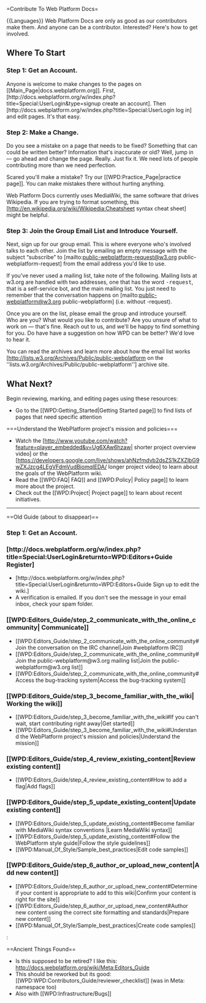 =Contribute To Web Platform Docs=

{{Languages}}
Web Platform Docs are only as good as our contributors make them. And anyone can be a contributor. Interested? Here's how to get involved.

<h2>Where To Start</h2>

<h3>Step 1: Get an Account.</h3>
<p>Anyone is welcome to make changes to the pages on [[Main_Page|docs.webplatform.org]]. First, [http://docs.webplatform.org/w/index.php?title=Special:UserLogin&type=signup create an account]. Then [http://docs.webplatform.org/w/index.php?title=Special:UserLogin log in] and edit pages. It's that easy.</p>

<h3>Step 2: Make a Change.</h3>
Do you see a mistake on a page that needs to be fixed? Something that can could be written better? Information that's inaccurate or old? Well, jump in — go ahead and change the page. Really. Just fix it. We need lots of people contributing more than we need perfection.

Scared you'll make a mistake? Try our [[WPD:Practice_Page|practice page]]. You can make mistakes there without hurting anything.

Web Platform Docs currently uses MediaWiki, the same software that drives Wikipedia. If you are trying to format something, this [http://en.wikipedia.org/wiki/Wikipedia:Cheatsheet syntax cheat sheet] might be helpful.

<h3>Step 3: Join the Group Email List and Introduce Yourself.</h3>

Next, sign up for our group email. This is where everyone who's involved talks to each other. Join the list by emailing an empty message with the subject “subscribe” to [mailto:public-webplatform-request@w3.org public-webplatform-request] from the email address you'd like to use. 

If you've never used a mailing list, take note of the following. Mailing lists at w3.org are handled with two addresses, one that has the word <tt>-request</tt>, that is a self-service bot, and the main mailing list. You just need to remember that the conversation happens on [mailto:public-webplatform@w3.org public-webplatform] (i.e. without -request).

Once you are on the list, please email the group and introduce yourself. Who are you? What would you like to contribute? Are you unsure of what to work on — that's fine. Reach out to us, and we'll be happy to find something for you. Do have have a suggestion on how WPD can be better? We'd love to hear it.

You can read the archives and learn more about how the email list works  [http://lists.w3.org/Archives/Public/public-webplatform on the ''lists.w3.org/Archives/Public/public-webplatform''] archive site.

<h2>What Next?</h2>

Begin reviewing, marking, and editing pages using these resources:
* Go to the [[WPD:Getting_Started|Getting Started page]] to find lists of pages that need specific attention

===Understand the WebPlatform project's mission and policies===

* Watch the [http://www.youtube.com/watch?feature=player_embedded&v=Ug6XAw6hzaw| shorter project overview video] or the [https://developers.google.com/live/shows/ahNzfmdvb2dsZS1kZXZlbG9wZXJzcg4LEgVFdmVudBiomqIEDA/ longer project video] to learn about the goals of the WebPlatform wiki.
* Read the [[WPD:FAQ| FAQ]] and [[WPD:Policy| Policy page]] to learn more about the project.
* Check out the [[WPD:Project| Project page]] to learn about recent initiatives. 

<hr>

==Old Guide (about to disappear)==
<h3>Step 1: Get an Account.</h3>
<div class="topic-container editors">
  <div class="long-topic">
      <div class="place-holder"></div>
      <div class="inner">
        <h3 style='min-height:30px'>[http://docs.webplatform.org/w/index.php?title=Special:UserLogin&returnto=WPD:Editors+Guide Register]</h3>
        <ul>
            <li>[http://docs.webplatform.org/w/index.php?title=Special:UserLogin&returnto=WPD:Editors+Guide Sign up to edit the wiki.]</li>
            <li>A verification is emailed. If you don't see the message in your email inbox, check your spam folder.</li>
        </ul>
     </div>
  </div>
  
 <div class="long-topic"> 
     <div class="place-holder"></div>
    <div class="inner">
        <h3 style='min-height:30px'>[[WPD:Editors_Guide/step_2_communicate_with_the_online_community| Communicate]]</h3>
            <ul>
            <li>[[WPD:Editors_Guide/step_2_communicate_with_the_online_community#Join the conversation on the IRC channel|Join #webplatform IRC]]</li>
            <li>[[WPD:Editors_Guide/step_2_communicate_with_the_online_community#Join the public-webplatform@w3.org mailing list|Join the public-webplatform@w3.org list]]</li>
            <li>[[WPD:Editors_Guide/step_2_communicate_with_the_online_community#Access the bug-tracking system|Access the bug-tracking system]]</li>
        </ul>
     </div>
  </div>
 
 <div class="long-topic"> 
     <div class="place-holder"></div>
    <div class="inner">
        <h3 style='min-height:30px'>[[WPD:Editors_Guide/step_3_become_familiar_with_the_wiki|Working the wiki]]</h3>
            <ul>
            <li>[[WPD:Editors_Guide/step_3_become_familiar_with_the_wiki#If you can't wait, start contributing right away|Get started]]</li>
            <li>[[WPD:Editors_Guide/step_3_become_familiar_with_the_wiki#Understand the WebPlatform project's mission and policies|Understand the mission]]</li>
        </ul>
     </div>
  </div>

 <div class="long-topic"> 
     <div class="place-holder"></div>
    <div class="inner">
        <h3 style='min-height:30px'>[[WPD:Editors_Guide/step_4_review_existing_content|Review existing content]]</h3>
            <ul>
            <li>[[WPD:Editors_Guide/step_4_review_existing_content#How to add a flag|Add flags]]</li>
        </ul>
     </div>
  </div>
 
 <div class="long-topic"> 
     <div class="place-holder"></div>
    <div class="inner">
        <h3 style='min-height:30px'>[[WPD:Editors_Guide/step_5_update_existing_content|Update existing content]]</h3>
            <ul>
            <li>[[WPD:Editors_Guide/step_5_update_existing_content#Become familiar with MediaWiki syntax conventions |Learn MediaWiki syntax]]</li>
            <li>[[WPD:Editors_Guide/step_5_update_existing_content#Follow the WebPlatform style guide|Follow the style guidelines]]</li>
            <li>[[WPD:Manual_Of_Style/Sample_best_practices|Edit code samples]]</li>
        </ul>
     </div>
  </div>

 <div class="long-topic"> 
     <div class="place-holder"></div>
    <div class="inner">
        <h3 style='min-height:25px'>[[WPD:Editors_Guide/step_6_author_or_upload_new_content|Add new content]]</h3>
            <ul>
            <li>[[WPD:Editors_Guide/step_6_author_or_upload_new_content#Determine if your content is appropriate to add to this wiki|Confirm your content is right for the site]]</li>
            <li>[[WPD:Editors_Guide/step_6_author_or_upload_new_content#Author new content using the correct site formatting and standards|Prepare new content]]</li>
            <li>[[WPD:Manual_Of_Style/Sample_best_practices|Create code samples]]</li>
        </ul>
     </div>
  </div>
 
<div class="clearfixboth"></div>
</div>

:&nbsp;

==Ancient Things Found==
* Is this supposed to be retired? I like this:
http://docs.webplatform.org/wiki/Meta:Editors_Guide
* This should be reworked but its good: [[WPD:WPD:Contributors_Guide/reviewer_checklist]] (was in Meta: namespace too)
* Also with [[WPD:Infrastructure/Bugs]]